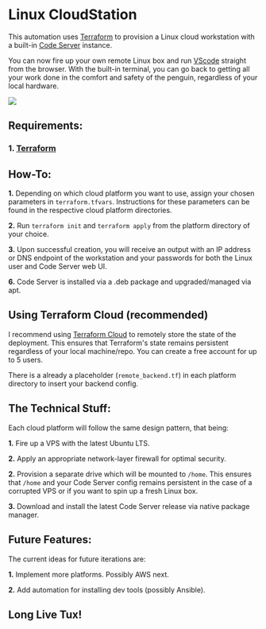 # Linux CloudStation
This automation uses [Terraform](https://github.com/hashicorp/terraform) to provision a Linux cloud workstation with a built-in [Code Server](https://github.com/cdr/code-server) instance.

You can now fire up your own remote Linux box and run [VScode](https://github.com/microsoft/vscode) straight from the browser. With the built-in terminal, you can go back to getting all your work done in the comfort and safety of the penguin, regardless of your local hardware.

![](https://d33wubrfki0l68.cloudfront.net/523f0c3da72d677f7cc0031bc3b85f8e83a36ea7/ec829/assets/img/vscode-pomerium.72601c46.png)

## Requirements:
### 1. [Terraform](https://terraform.io/)

## How-To:
**1.** Depending on which cloud platform you want to use, assign your chosen parameters in `terraform.tfvars`. Instructions for these parameters can be found in the respective cloud platform directories.

**2.** Run `terraform init` and `terraform apply` from the platform directory of your choice.

**3.** Upon successful creation, you will receive an output with an IP address or DNS endpoint of the workstation and your passwords for both the Linux user and Code Server web UI.

**6.** Code Server is installed via a .deb package and upgraded/managed via apt.

## Using Terraform Cloud (recommended)

I recommend using [Terraform Cloud](https://www.terraform.io/docs/cloud/index.html) to remotely store the state of the deployment. This ensures that Terraform's state remains persistent regardless of your local machine/repo. You can create a free account for up to 5 users.

There is a already a placeholder (`remote_backend.tf`) in each platform directory to insert your backend config.

## The Technical Stuff:
Each cloud platform will follow the same design pattern, that being:

**1.** Fire up a VPS with the latest Ubuntu LTS.

**2.** Apply an appropriate network-layer firewall for optimal security.

**2.** Provision a separate drive which will be mounted to `/home`. This ensures that `/home` and your Code Server config remains persistent in the case of a corrupted VPS or if you want to spin up a fresh Linux box.

**3.** Download and install the latest Code Server release via native package manager.

## Future Features:
The current ideas for future iterations are:

**1.** Implement more platforms. Possibly AWS next.

**2.** Add automation for installing dev tools (possibly Ansible).

## Long Live Tux!
